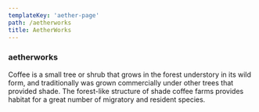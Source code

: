 ```yaml
---
templateKey: 'aether-page'
path: /aetherworks
title: AetherWorks
---
```

### aetherworks
Coffee is a small tree or shrub that grows in the forest understory in its wild form, and traditionally was grown commercially under other trees that provided shade. The forest-like structure of shade coffee farms provides habitat for a great number of migratory and resident species.

